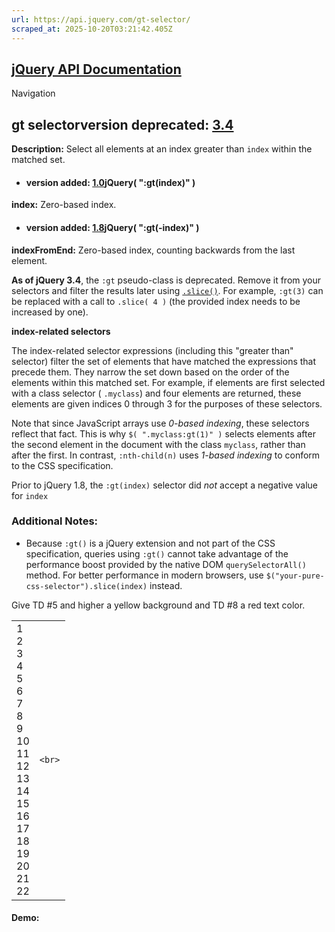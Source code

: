 ```yaml
---
url: https://api.jquery.com/gt-selector/
scraped_at: 2025-10-20T03:21:42.405Z
---
```


## [jQuery API Documentation](https://jquery.com/ "jQuery API Documentation")

Navigation

## gt selectorversion deprecated: [3.4](https://api.jquery.com/category/version/3.4/)

**Description:** Select all elements at an index greater than `index` within the matched set.

- #### version added: [1.0](https://api.jquery.com/category/version/1.0/)jQuery( ":gt(index)" )


**index:** Zero-based index.

- #### version added: [1.8](https://api.jquery.com/category/version/1.8/)jQuery( ":gt(-index)" )


**indexFromEnd:** Zero-based index, counting backwards from the last element.


**As of jQuery 3.4**, the `:gt` pseudo-class is deprecated. Remove it from your selectors and filter the results later using [`.slice()`](https://api.jquery.com/slice/). For example, `:gt(3)` can be replaced with a call to `.slice( 4 )` (the provided index needs to be increased by one).

**index-related selectors**

The index-related selector expressions (including this "greater than" selector) filter the set of elements that have matched the expressions that precede them. They narrow the set down based on the order of the elements within this matched set. For example, if elements are first selected with a class selector ( `.myclass`) and four elements are returned, these elements are given indices 0 through 3 for the purposes of these selectors.

Note that since JavaScript arrays use _0-based indexing_, these selectors reflect that fact. This is why `$( ".myclass:gt(1)" )` selects elements after the second element in the document with the class `myclass`, rather than after the first. In contrast, `:nth-child(n)` uses _1-based indexing_ to conform to the CSS specification.

Prior to jQuery 1.8, the `:gt(index)` selector did _not_ accept a negative value for `index`

### Additional Notes:

- Because `:gt()` is a jQuery extension and not part of the CSS specification, queries using `:gt()` cannot take advantage of the performance boost provided by the native DOM `querySelectorAll()` method. For better performance in modern browsers, use `$("your-pure-css-selector").slice(index)` instead.


Give TD #5 and higher a yellow background and TD #8 a red text color.

|     |     |
| --- | --- |
| 1<br>2<br>3<br>4<br>5<br>6<br>7<br>8<br>9<br>10<br>11<br>12<br>13<br>14<br>15<br>16<br>17<br>18<br>19<br>20<br>21<br>22 | ```<br>``` |

#### Demo: